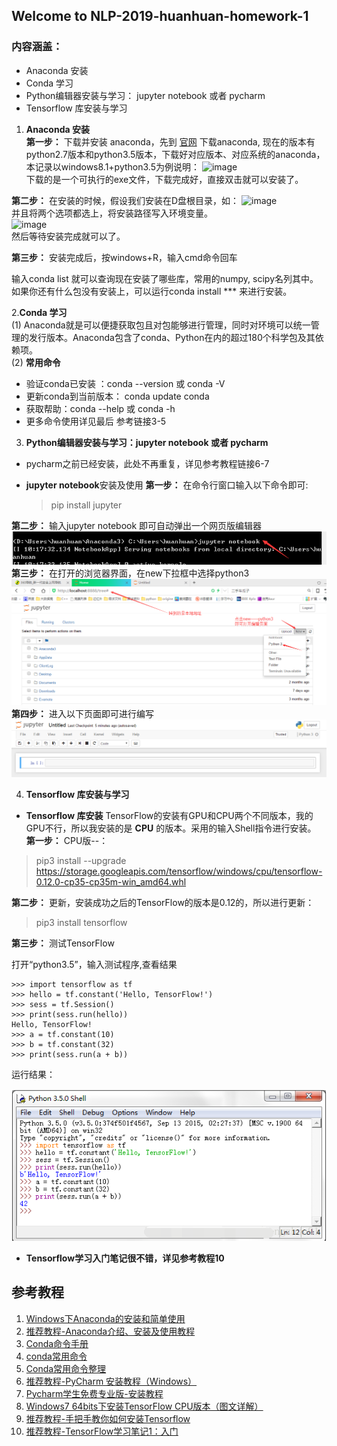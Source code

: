 ## Welcome to NLP-2019-huanhuan-homework-1
### 内容涵盖：
- Anaconda  安装  
- Conda 学习  
- Python编辑器安装与学习： jupyter notebook  或者 pycharm   
- Tensorflow 库安装与学习

1. **Anaconda 安装**   
**第一步：** 下载并安装 anaconda，先到 [官网](https://www.continuum.io/downloads)  下载anaconda, 现在的版本有python2.7版本和python3.5版本，下载好对应版本、对应系统的anaconda，本记录以windows8.1+python3.5为例说明：
![image](http://images2015.cnblogs.com/blog/140867/201601/140867-20160111155041616-433515227.png)  
下载的是一个可执行的exe文件，下载完成好，直接双击就可以安装了。  

**第二步：** 在安装的时候，假设我们安装在D盘根目录，如：
![image](http://images2015.cnblogs.com/blog/140867/201601/140867-20160111155053960-1150576793.png)  
并且将两个选项都选上，将安装路径写入环境变量。  
![image](http://images2015.cnblogs.com/blog/140867/201601/140867-20160111155106522-1988128417.png)  
然后等待安装完成就可以了。

**第三步：** 安装完成后，按windows+R，输入cmd命令回车 

输入conda list 就可以查询现在安装了哪些库，常用的numpy, scipy名列其中。如果你还有什么包没有安装上，可以运行conda install ***  来进行安装。

2.**Conda 学习**  
 (1) Anaconda就是可以便捷获取包且对包能够进行管理，同时对环境可以统一管理的发行版本。Anaconda包含了conda、Python在内的超过180个科学包及其依赖项。  
 (2) **常用命令**
  - 验证conda已安装 ：conda --version   或  conda -V  
  - 更新conda到当前版本： conda update conda
  - 获取帮助：conda --help  或  conda -h
  - 更多命令使用详见最后  参考链接3-5
 
 3. **Python编辑器安装与学习：jupyter notebook  或者 pycharm**
  - pycharm之前已经安装，此处不再重复，详见参考教程链接6-7  
  - **jupyter notebook**安装及使用
   **第一步：** 在命令行窗口输入以下命令即可:  
   
     > pip install  jupyter  
     
   **第二步：** 输入jupyter   notebook  即可自动弹出一个网页版编辑器  
    ![image](https://github.com/HuanwenW/MyPostImag/blob/master/007-picture/jupyter-1.png?raw=true)  
   **第三步：** 在打开的浏览器界面，在new下拉框中选择python3  
    ![image](https://github.com/HuanwenW/MyPostImag/blob/master/007-picture/jupyter-2.png?raw=true)   
   **第四步：** 进入以下页面即可进行编写  
    ![image](https://github.com/HuanwenW/MyPostImag/blob/master/007-picture/jupyter-3.png?raw=true)    
    
4. **Tensorflow 库安装与学习**
- **Tensorflow 库安装**
TensorFlow的安装有GPU和CPU两个不同版本，我的GPU不行，所以我安装的是 **CPU** 的版本。采用的输入Shell指令进行安装。  
**第一步：** CPU版--：  

> pip3 install --upgrade https://storage.googleapis.com/tensorflow/windows/cpu/tensorflow-0.12.0-cp35-cp35m-win_amd64.whl

**第二步：** 更新，安装成功之后的TensorFlow的版本是0.12的，所以进行更新：

> pip3 install tensorflow   

**第三步：** 测试TensorFlow

打开“python3.5”，输入测试程序,查看结果

    >>> import tensorflow as tf  
    >>> hello = tf.constant('Hello, TensorFlow!')  
    >>> sess = tf.Session()  
    >>> print(sess.run(hello))  
    Hello, TensorFlow!  
    >>> a = tf.constant(10)  
    >>> b = tf.constant(32)  
    >>> print(sess.run(a + b))  
    
 运行结果：  
 
 ![image](https://github.com/HuanwenW/MyPostImag/blob/master/007-picture/tensorflow-1.jpg?raw=true)

- **Tensorflow学习入门笔记很不错，详见参考教程10**

## 参考教程 
1. [Windows下Anaconda的安装和简单使用](https://blog.csdn.net/dq_dm/article/details/47065323)
2. [推荐教程-Anaconda介绍、安装及使用教程](https://zhuanlan.zhihu.com/p/32925500)
3. [Conda命令手册](https://blog.csdn.net/childcyr/article/details/80367867)
4. [conda常用命令](https://www.cnblogs.com/sddai/p/10322603.html)
5. [Conda常用命令整理](https://blog.csdn.net/menc15/article/details/71477949)
6. [推荐教程-PyCharm 安装教程（Windows）](http://www.runoob.com/w3cnote/pycharm-windows-install.html)
7. [Pycharm学生免费专业版-安装教程](https://blog.csdn.net/SpringRolls/article/details/80363119)
8. [Windows7 64bits下安装TensorFlow CPU版本（图文详解）](https://www.cnblogs.com/zlslch/p/6964944.html)
9. [推荐教程-手把手教你如何安装Tensorflow](https://blog.csdn.net/Cs_hnu_scw/article/details/79695347)
10. [推荐教程-TensorFlow学习笔记1：入门](http://www.jeyzhang.com/tensorflow-learning-notes.html)

